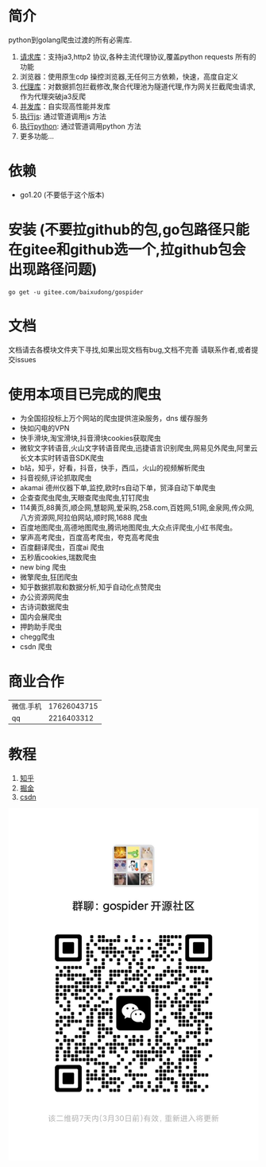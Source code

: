 # 简介
python到golang爬虫过渡的所有必需库.
1. [请求库](../../requests)：支持ja3,http2 协议,各种主流代理协议,覆盖python requests 所有的功能
2. 浏览器：使用原生cdp 操控浏览器,无任何三方依赖，快速，高度自定义
3. [代理库](../proxy)：对数据抓包拦截修改,聚合代理池为隧道代理,作为网关拦截爬虫请求,作为代理突破ja3反爬
4. [并发库](../thread)：自实现高性能并发库
5. [执行js](../cmd): 通过管道调用js 方法
6. [执行python](../cmd): 通过管道调用python 方法
7. 更多功能...
# 依赖
* go1.20 (不要低于这个版本)
# 安装 (不要拉github的包,go包路径只能在gitee和github选一个,拉github包会出现路径问题)
```
go get -u gitee.com/baixudong/gospider
```
# 文档
文档请去各模块文件夹下寻找,如果出现文档有bug,文档不完善 请联系作者,或者提交issues

# 使用本项目已完成的爬虫
* 为全国招投标上万个网站的爬虫提供渲染服务，dns 缓存服务
* 快如闪电的VPN
* 快手滑块,淘宝滑块,抖音滑块cookies获取爬虫
* 微软文字转语音,火山文字转语音爬虫,迅捷语言识别爬虫,网易见外爬虫,阿里云长文本实时转语音SDK爬虫
* b站，知乎，好看，抖音，快手，西瓜，火山的视频解析爬虫
* 抖音视频,评论抓取爬虫
* akamai 德州仪器下单,监控,欧时rs自动下单，贸泽自动下单爬虫
* 企查查爬虫爬虫,天眼查爬虫爬虫,钉钉爬虫
* 114黄页,88黄页,顺企网,慧聪网,爱采购,258.com,百姓网,51网,金泉网,传众网,八方资源网,阿拉伯网站,顺时网,1688 爬虫
* 百度地图爬虫,高德地图爬虫,腾讯地图爬虫,大众点评爬虫,小红书爬虫。
* 掌声高考爬虫，百度高考爬虫，夸克高考爬虫
* 百度翻译爬虫，百度ai 爬虫
* 五秒盾cookies,瑞数爬虫
* new bing 爬虫
* 微擎爬虫,狂团爬虫
* 知乎数据抓取和数据分析,知乎自动化点赞爬虫
* 办公资源网爬虫
* 古诗词数据爬虫
* 国内会展爬虫
* 押韵助手爬虫
* chegg爬虫
* csdn 爬虫
# 商业合作
|||
|-|-|
|微信.手机|17626043715|
|qq|2216403312|

# 教程
1. [知乎](https://www.zhihu.com/people/xiao-bai-shu-87-3/posts)
2. [掘金](https://juejin.cn/user/4098624347452359/posts)
3. [csdn](https://blog.csdn.net/Mr_bai_404?type=blog)

![](im.jpg)